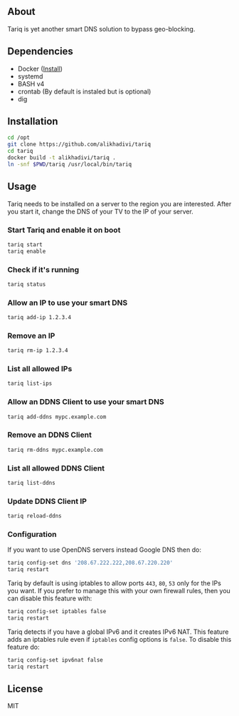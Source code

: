 ## About

Tariq is yet another smart DNS solution to bypass geo-blocking.

## Dependencies

* Docker ([Install](https://docs.docker.com/engine/install/ubuntu/))
* systemd
* BASH v4
* crontab (By default is instaled but is optional)
* dig
<!-- * iptables & ipset -->
<!-- ## Install iptables & ipset on debian based 
```bash
sudo apt install iptables ipset
``` -->
<!-- 
## Install from DockerHub

```bash
docker pull alikhadivi/tariq
docker run -v /usr/local/bin:/install alikhadivi/tariq instl
``` -->

## Installation

```bash
cd /opt
git clone https://github.com/alikhadivi/tariq
cd tariq
docker build -t alikhadivi/tariq .
ln -snf $PWD/tariq /usr/local/bin/tariq
```

## Usage

Tariq needs to be installed on a server to the region you are interested.
After you start it, change the DNS of your TV to the IP of your server.

### Start Tariq and enable it on boot

```bash
tariq start
tariq enable
```

### Check if it's running

```bash
tariq status
```

### Allow an IP to use your smart DNS

```bash
tariq add-ip 1.2.3.4
```

### Remove an IP

```bash
tariq rm-ip 1.2.3.4
```

### List all allowed IPs

```bash
tariq list-ips
```

### Allow an DDNS Client to use your smart DNS

```bash
tariq add-ddns mypc.example.com
```

### Remove an DDNS Client

```bash
tariq rm-ddns mypc.example.com
```

### List all allowed DDNS Client

```bash
tariq list-ddns
```

### Update DDNS Client IP

```bash
tariq reload-ddns
```

### Configuration

If you want to use OpenDNS servers instead Google DNS then do:

```bash
tariq config-set dns '208.67.222.222,208.67.220.220'
tariq restart
```

Tariq by default is using iptables to allow ports `443`, `80`, `53`
only for the IPs you want. If you prefer to manage this with your own
firewall rules, then you can disable this feature with:

```bash
tariq config-set iptables false
tariq restart
```

Tariq detects if you have a global IPv6 and it creates IPv6 NAT. This
feature adds an iptables rule even if `iptables` config options is `false`.
To disable this feature do:

```bash
tariq config-set ipv6nat false
tariq restart
```

## License
MIT
